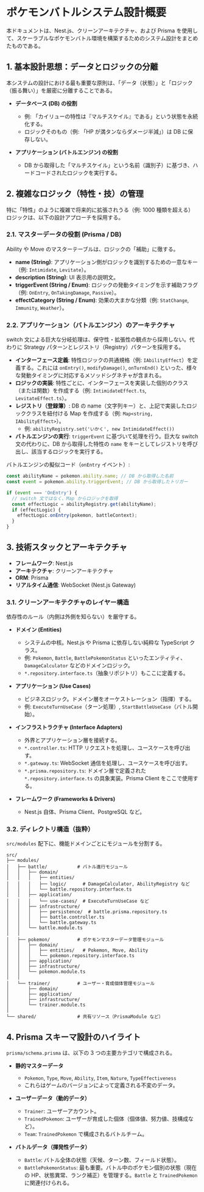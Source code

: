 # ポケモンバトルシステム設計概要

本ドキュメントは、Nest.js、クリーンアーキテクチャ、および Prisma を使用して、スケーラブルなポケモンバトル環境を構築するためのシステム設計をまとめたものである。

## 1. 基本設計思想：データとロジックの分離

本システムの設計における最も重要な原則は、「データ（状態）」と「ロジック（振る舞い）」を厳密に分離することである。

- **データベース (DB) の役割**
  - 例: 「カイリューの特性は『マルチスケイル』である」という状態を永続化する。
  - ロジックそのもの（例: 「HP が満タンならダメージ半減」）は DB に保存しない。

- **アプリケーション (バトルエンジン) の役割**
  - DB から取得した「マルチスケイル」という名前（識別子）に基づき、ハードコードされたロジックを実行する。

## 2. 複雑なロジック（特性・技）の管理

特に「特性」のように複雑で将来的に拡張されうる（例: 1000 種類を超える）ロジックは、以下の設計アプローチを採用する。

### 2.1. マスターデータの役割 (Prisma / DB)

Ability や Move のマスターテーブルは、ロジックの「補助」に徹する。

- **name (String)**: アプリケーション側がロジックを識別するための一意なキー（例: `Intimidate`, `Levitate`）。
- **description (String)**: UI 表示用の説明文。
- **triggerEvent (String / Enum)**: ロジックの発動タイミングを示す補助フラグ（例: `OnEntry`, `OnTakingDamage`, `Passive`）。
- **effectCategory (String / Enum)**: 効果の大まかな分類（例: `StatChange`, `Immunity`, `Weather`）。

### 2.2. アプリケーション（バトルエンジン）のアーキテクチャ

switch 文による巨大な分岐処理は、保守性・拡張性の観点から採用しない。代わりに Strategy パターンとレジストリ（Registry）パターンを採用する。

- **インターフェース定義**: 特性ロジックの共通規格（例: `IAbilityEffect`）を定義する。これには `onEntry()`, `modifyDamage()`, `onTurnEnd()` といった、様々な発動タイミングに対応するメソッドシグネチャが含まれる。
- **ロジックの実装**: 特性ごとに、インターフェースを実装した個別のクラス（または関数）を作成する（例: `IntimidateEffect.ts`, `LevitateEffect.ts`）。
- **レジストリ（登録簿）**: DB の name（文字列キー）と、上記で実装したロジッククラスを紐付ける Map を作成する（例: `Map<string, IAbilityEffect>`）。
  - 例: `abilityRegistry.set('いかく', new IntimidateEffect())`
- **バトルエンジンの実行**: `triggerEvent` に基づいて処理を行う。巨大な switch 文の代わりに、DB から取得した特性の `name` をキーとしてレジストリを呼び出し、該当するロジックを実行する。

バトルエンジンの擬似コード（`onEntry` イベント）:

```ts
const abilityName = pokemon.ability.name; // DB から取得した名前
const event = pokemon.ability.triggerEvent; // DB から取得したトリガー

if (event === 'OnEntry') {
  // switch 文ではなく、Map からロジックを取得
  const effectLogic = abilityRegistry.get(abilityName);
  if (effectLogic) {
    effectLogic.onEntry(pokemon, battleContext);
  }
}
```

## 3. 技術スタックとアーキテクチャ

- **フレームワーク**: Nest.js
- **アーキテクチャ**: クリーンアーキテクチャ
- **ORM**: Prisma
- **リアルタイム通信**: WebSocket (Nest.js Gateway)

### 3.1. クリーンアーキテクチャのレイヤー構造

依存性のルール（内側は外側を知らない）を厳守する。

- **ドメイン (Entities)**
  - システムの中核。Nest.js や Prisma に依存しない純粋な TypeScript クラス。
  - 例: `Pokemon`, `Battle`, `BattlePokemonStatus` といったエンティティ、`DamageCalculator` などのドメインロジック。
  - `*.repository.interface.ts`（抽象リポジトリ）もここに定義する。

- **アプリケーション (Use Cases)**
  - ビジネスロジック。ドメイン層をオーケストレーション（指揮）する。
  - 例: `ExecuteTurnUseCase`（ターン処理）, `StartBattleUseCase`（バトル開始）。

- **インフラストラクチャ (Interface Adapters)**
  - 外界とアプリケーション層を接続する。
  - `*.controller.ts`: HTTP リクエストを処理し、ユースケースを呼び出す。
  - `*.gateway.ts`: WebSocket 通信を処理し、ユースケースを呼び出す。
  - `*.prisma.repository.ts`: ドメイン層で定義された `*.repository.interface.ts` の具象実装。Prisma Client をここで使用する。

- **フレームワーク (Frameworks & Drivers)**
  - Nest.js 自体、Prisma Client、PostgreSQL など。

### 3.2. ディレクトリ構造（抜粋）

`src/modules` 配下に、機能ドメインごとにモジュールを分割する。

```text
src/
├── modules/
│   ├── battle/           # バトル進行モジュール
│   │   ├── domain/
│   │   │   ├── entities/
│   │   │   ├── logic/      # DamageCalculator, AbilityRegistry など
│   │   │   └── battle.repository.interface.ts
│   │   ├── application/
│   │   │   └── use-cases/  # ExecuteTurnUseCase など
│   │   ├── infrastructure/
│   │   │   ├── persistence/  # battle.prisma.repository.ts
│   │   │   ├── battle.controller.ts
│   │   │   └── battle.gateway.ts
│   │   └── battle.module.ts
│   │
│   ├── pokemon/          # ポケモンマスターデータ管理モジュール
│   │   ├── domain/
│   │   │   ├── entities/   # Pokemon, Move, Ability
│   │   │   └── pokemon.repository.interface.ts
│   │   ├── application/
│   │   ├── infrastructure/
│   │   └── pokemon.module.ts
│   │
│   └── trainer/          # ユーザー・育成個体管理モジュール
│       ├── domain/
│       ├── application/
│       ├── infrastructure/
│       └── trainer.module.ts
│
└── shared/               # 共有リソース（PrismaModule など）
```

## 4. Prisma スキーマ設計のハイライト

`prisma/schema.prisma` は、以下の 3 つの主要カテゴリで構成される。

- **静的マスターデータ**
  - `Pokemon`, `Type`, `Move`, `Ability`, `Item`, `Nature`, `TypeEffectiveness`
  - これらはゲームのバージョンによって定義される不変のデータ。

- **ユーザーデータ（動的データ）**
  - `Trainer`: ユーザーアカウント。
  - `TrainedPokemon`: ユーザーが育成した個体（個体値、努力値、技構成など）。
  - `Team`: `TrainedPokemon` で構成されるバトルチーム。

- **バトルデータ（揮発性データ）**
  - `Battle`: バトル全体の状態（天候、ターン数、フィールド状態）。
  - `BattlePokemonStatus`: 最も重要。バトル中のポケモン個別の状態（現在の HP、状態異常、ランク補正）を管理する。`Battle` と `TrainedPokemon` に関連付けられる。